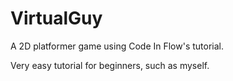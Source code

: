 # VirtualGuy
A 2D platformer game using Code In Flow's tutorial.

Very easy tutorial for beginners, such as myself.
